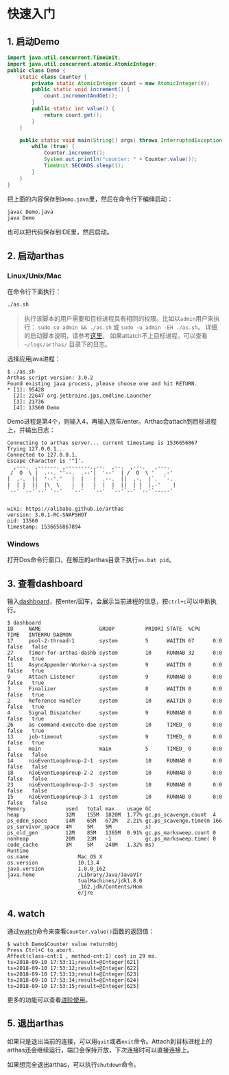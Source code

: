 快速入门
===

## 1. 启动Demo

```java
import java.util.concurrent.TimeUnit;
import java.util.concurrent.atomic.AtomicInteger;
public class Demo {
    static class Counter {
        private static AtomicInteger count = new AtomicInteger(0);
        public static void increment() {
            count.incrementAndGet();
        }
        public static int value() {
            return count.get();
        }
    }

    public static void main(String[] args) throws InterruptedException {
        while (true) {
            Counter.increment();
            System.out.println("counter: " + Counter.value());
            TimeUnit.SECONDS.sleep(1);
        }
    }
}
```

把上面的内容保存到`Demo.java`里，然后在命令行下编绎启动：
```bash
javac Demo.java
java Demo
```

也可以把代码保存到IDE里，然后启动。

## 2. 启动arthas

### Linux/Unix/Mac
在命令行下面执行：

```bash
./as.sh
```

> 执行该脚本的用户需要和目标进程具有相同的权限。比如以`admin`用户来执行：
> `sudo su admin && ./as.sh` 或 `sudo -u admin -EH ./as.sh`。
> 详细的启动脚本说明，请参考[这里](start-arthas.md)。
> 如果attatch不上目标进程，可以查看`~/logs/arthas/` 目录下的日志。

选择应用java进程：

```
$ ./as.sh
Arthas script version: 3.0.2
Found existing java process, please choose one and hit RETURN.
* [1]: 95428 
  [2]: 22647 org.jetbrains.jps.cmdline.Launcher
  [3]: 21736
  [4]: 13560 Demo
```

Demo进程是第4个，则输入4，再输入回车/enter。Arthas会attach到目标进程上，并输出日志：

```
Connecting to arthas server... current timestamp is 1536656867
Trying 127.0.0.1...
Connected to 127.0.0.1.
Escape character is '^]'.
  ,---.  ,------. ,--------.,--.  ,--.  ,---.   ,---.
 /  O  \ |  .--. ''--.  .--'|  '--'  | /  O  \ '   .-'
|  .-.  ||  '--'.'   |  |   |  .--.  ||  .-.  |`.  `-.
|  | |  ||  |\  \    |  |   |  |  |  ||  | |  |.-'    |
`--' `--'`--' '--'   `--'   `--'  `--'`--' `--'`-----'


wiki: https://alibaba.github.io/arthas
version: 3.0.1-RC-SNAPSHOT
pid: 13560
timestamp: 1536656867894
```

### Windows

打开Dos命令行窗口，在解压的arthas目录下执行`as.bat pid`。


## 3. 查看dashboard

输入[dashboard](dashboard.md)，按enter/回车，会展示当前进程的信息，按`ctrl+c`可以中断执行。

```
$ dashboard
ID     NAME                   GROUP          PRIORI STATE  %CPU    TIME   INTERRU DAEMON
17     pool-2-thread-1        system         5      WAITIN 67      0:0    false   false
27     Timer-for-arthas-dashb system         10     RUNNAB 32      0:0    false   true
11     AsyncAppender-Worker-a system         9      WAITIN 0       0:0    false   true
9      Attach Listener        system         9      RUNNAB 0       0:0    false   true
3      Finalizer              system         8      WAITIN 0       0:0    false   true
2      Reference Handler      system         10     WAITIN 0       0:0    false   true
4      Signal Dispatcher      system         9      RUNNAB 0       0:0    false   true
26     as-command-execute-dae system         10     TIMED_ 0       0:0    false   true
13     job-timeout            system         9      TIMED_ 0       0:0    false   true
1      main                   main           5      TIMED_ 0       0:0    false   false
14     nioEventLoopGroup-2-1  system         10     RUNNAB 0       0:0    false   false
18     nioEventLoopGroup-2-2  system         10     RUNNAB 0       0:0    false   false
23     nioEventLoopGroup-2-3  system         10     RUNNAB 0       0:0    false   false
15     nioEventLoopGroup-3-1  system         10     RUNNAB 0       0:0    false   false
Memory             used   total max    usage GC
heap               32M    155M  1820M  1.77% gc.ps_scavenge.count  4
ps_eden_space      14M    65M   672M   2.21% gc.ps_scavenge.time(m 166
ps_survivor_space  4M     5M    5M           s)
ps_old_gen         12M    85M   1365M  0.91% gc.ps_marksweep.count 0
nonheap            20M    23M   -1           gc.ps_marksweep.time( 0
code_cache         3M     5M    240M   1.32% ms)
Runtime
os.name                Mac OS X
os.version             10.13.4
java.version           1.8.0_162
java.home              /Library/Java/JavaVir
                       tualMachines/jdk1.8.0
                       _162.jdk/Contents/Hom
                       e/jre
```

## 4. watch

通过[watch](watch.md)命令来查看`Counter.value()`函数的返回值：

```
$ watch Demo$Counter value returnObj
Press Ctrl+C to abort.
Affect(class-cnt:1 , method-cnt:1) cost in 29 ms.
ts=2018-09-10 17:53:11;result=@Integer[621]
ts=2018-09-10 17:53:12;result=@Integer[622]
ts=2018-09-10 17:53:13;result=@Integer[623]
ts=2018-09-10 17:53:14;result=@Integer[624]
ts=2018-09-10 17:53:15;result=@Integer[625]
```

更多的功能可以查看[进阶使用](advanced-use.md)。

## 5. 退出arthas

如果只是退出当前的连接，可以用`quit`或者`exit`命令。Attach到目标进程上的arthas还会继续运行，端口会保持开放，下次连接时可以直接连接上。

如果想完全退出arthas，可以执行`shutdown`命令。